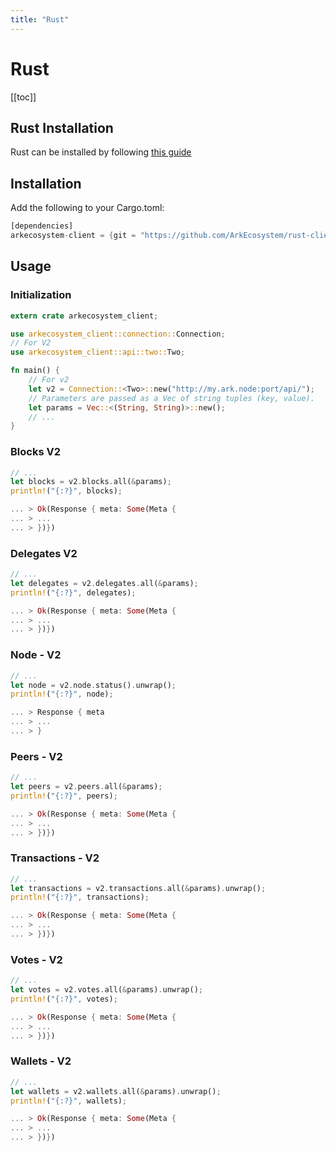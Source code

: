 ```yaml
---
title: "Rust"
---
```


# Rust

[[toc]]

## Rust Installation

Rust can be installed by following [this guide](https://www.rust-lang.org/install.html)

## Installation

Add the following to your Cargo.toml:

```rust
[dependencies]
arkecosystem-client = {git = "https://github.com/ArkEcosystem/rust-client", branch = "master" }
```

## Usage

### Initialization

```rust
extern crate arkecosystem_client;

use arkecosystem_client::connection::Connection;
// For V2
use arkecosystem_client::api::two::Two;

fn main() {
    // For v2
    let v2 = Connection::<Two>::new("http://my.ark.node:port/api/");
    // Parameters are passed as a Vec of string tuples (key, value).
    let params = Vec::<(String, String)>::new();
    // ...
}

```

### Blocks V2

```rust
// ...
let blocks = v2.blocks.all(&params);
println!("{:?}", blocks);

... > Ok(Response { meta: Some(Meta {
... > ...
... > })})
```

### Delegates V2

```rust
// ...
let delegates = v2.delegates.all(&params);
println!("{:?}", delegates);

... > Ok(Response { meta: Some(Meta {
... > ...
... > })})
```

### Node - V2

```rust
// ...
let node = v2.node.status().unwrap();
println!("{:?}", node);

... > Response { meta
... > ...
... > }
```

### Peers - V2

```rust
// ...
let peers = v2.peers.all(&params);
println!("{:?}", peers);

... > Ok(Response { meta: Some(Meta {
... > ...
... > })})
```

### Transactions - V2

```rust
// ...
let transactions = v2.transactions.all(&params).unwrap();
println!("{:?}", transactions);

... > Ok(Response { meta: Some(Meta {
... > ...
... > })})
```

### Votes - V2

```rust
// ...
let votes = v2.votes.all(&params).unwrap();
println!("{:?}", votes);

... > Ok(Response { meta: Some(Meta {
... > ...
... > })})
```

### Wallets - V2

```rust
// ...
let wallets = v2.wallets.all(&params).unwrap();
println!("{:?}", wallets);

... > Ok(Response { meta: Some(Meta {
... > ...
... > })})
```
